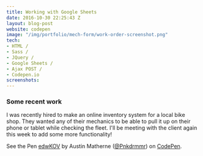 ```yaml
---
title: Working with Google Sheets
date: 2016-10-30 22:25:43 Z
layout: blog-post
website: codepen
image: "/img/portfolio/mech-form/work-order-screenshot.png"
tech:
- HTML /
- Sass /
- JQuery /
- Google Sheets /
- Ajax POST /
- Codepen.io
screenshots: 
---
```


<style type="text/css">
	.portfolio .image-tint {
		background:rgba(21,22,28,1);
  	}
  	.portfolio .screenshots {
  		display: none;
  	}
</style>

### Some recent work

I was recently hired to make an online inventory system for a local bike shop. They wanted any of their mechanics to be able to pull it up on their phone or tablet while checking the fleet. I'll be meeting with the client again this week to add some more functionality! 

<!--break-->

<p data-height="600" data-theme-id="0" data-slug-hash="edwKOV" data-default-tab="result" data-user="Pnkdrmmr" data-embed-version="2" data-pen-title="edwKOV" data-preview="true" class="codepen">See the Pen <a href="http://codepen.io/Pnkdrmmr/pen/edwKOV/">edwKOV</a> by Austin Matherne (<a href="http://codepen.io/Pnkdrmmr">@Pnkdrmmr</a>) on <a href="http://codepen.io">CodePen</a>.</p>
<script async src="https://production-assets.codepen.io/assets/embed/ei.js"></script>



